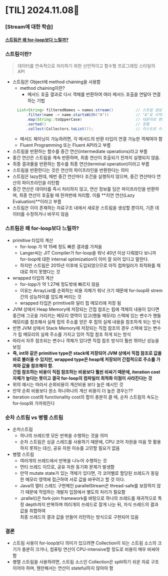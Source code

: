 # [TIL] 2024.11.08📒

### [Stream에 대한 학습]

#### [스트림은 왜 for-loop보다 느릴까?](https://sigridjin.medium.com/java-stream-api%EB%8A%94-%EC%99%9C-for-loop%EB%B3%B4%EB%8B%A4-%EB%8A%90%EB%A6%B4%EA%B9%8C-50dec4b9974b)

### 스트림이란?
  > 데이터를 연속적으로 처리하기 위한 선언적이고 함수형 프로그래밍 스타일의 API
  * 스트림은 Object에 method chaining을 사용함
    * method chaining이란?
      * 메서드 호출 결과로 다시 객체를 반환하여 여러 메서드 호출을 연달아 연결하는 기법
    ```java
      List<String> filteredNames = names.stream()          // 스트림 생성
          .filter(name -> name.startsWith("A"))            // "A"로 시작하는 이름 필터링
          .map(String::toUpperCase)                        // 대문자로 변환
          .sorted()                                        // 정렬
          .collect(Collectors.toList());                   // 리스트로 수집
    ```
      * 메서드 체이닝이 가능하려면, 각 메서드의 반환 타입이 연결 가능한 객체여야 함
      * Fluent Programming 또는 Fluent API라고 부름
  * 스트림을 반환하는 함수를 중간 연산(intermediate operations)라고 부름
  * 중간 연산은 스트림을 계속 반환하며, 최종 연산이 호출되기 전까지 실행되지 않음.
  * 최종 결과물을 반환하는 함수를 최종 연산(terminal operation)이라고 부름
  * 스트림을 반환한다는 것은 연산의 파이프라인을 반환한다는 의미
  * 스트림은 lazy한데, 매번 중간 연산마다 조건을 실행하지 않으며, 중간 연산마다 연산의 파이프라인을 리턴함
  * 중간 연산은 데이터를 즉시 처리하지 않고, 연산 정보를 담은 파이프라인을 반환하며, 최종 연산이 호출될 때 한꺼번에 처리함. 이를 **지연 연산(Lazy Evaluation)**이라고 부름
  * 스트림은 이미 존재하는 자료구조 내에서 새로운 스트림을 생성할 뿐이지, 기존 데이터를 수정하거나 바꾸지 않음

### 스트림은 왜 for-loop보다 느릴까?
  * primitive 타입의 계산
    * for-loop 가 약 15배 정도 빠른 결과를 가져옴
    * Langer씨는 JIT Compiler가 for-loop을 워낙 40년 이상 다뤄왔다 보니까 for-loop에 대한 internal optimization이 이미 잘 되어 있다고 말한다.
    * 하지만 스트림은 2015년 이후에 도입되었으므로 아직 컴파일러가 최적화를 제대로 하지 못했다는 것
  * wrapped 타입의 계산
    * for-lopp가 약 1.27배 정도밖에 빠르지 않음
    * 이유는 ArrayList를 순회하는 비용 자체가 워낙 크기 때문에 for-loop와 strem간의 성능차이를 압도해 버리는 것
    * wrapped 타입은 primitive와 달리 힙 메모리에 저장 됨
  * JVM 상에서 Heap Memory에 저장되는 간접 참조는 힙에 객체의 내용이 있다면 중간에 그곳을 가리키는 메모리 영역이 있고(핸들 메모리) 스택에 있는 변수가 핸들 메모리를 참조해서 
    실제 힙의 주소를 얻은 후 힙의 실제 내용을 참조하게 되는 방식
  * 반면 JVM 상에서 Stack Memory에 저장되는 직접 참조의 경우 스택에 있는 변수가 힙 메모리의 실제 주소를 가지고 있어 직접 참조 하게 되는 방식
  * 따라서 자주 참조되는 변수나 객체가 있다면 직접 참조 방식이 훨씬 뛰어난 성능을 보임
  * **즉, int와 같은 primitive type은 stack에 저장되어 JVM 상에서 직접 참조로 값을 바로 불러올 수 있지만, wrapped type은 heap에 저장되어 간접적으로 주소를 가져와 값을 참조해야 함.**     
    **간접 참조하는 비용이 직접 참조하는 비용보다 훨씬 비싸기 때문에, iteration cost 자체가 높다는 뜻이고 결국 for-loop의 컴파일러 최적화 이점이 사라진다는 것**
  * 위의 예시는 따라서 순회비용이 계산비용 보다 높은 예시인 것
  * 만약 순회 비용보다 원소 하나하나의 계산 비용이 더 높은 경우는??
  * iteration cost와 functionality cost의 합이 충분히 클 때, 순차 스트림의 속도는 for-loop와 가까워진다

### 순차 스트림 vs 병렬 스트림
  * 순차스트림
    * 하나의 쓰레드엣 모든 반복을 수행하는 것을 의미
    * 순차 스트림은 싱글 스레드를 사용하기 때문에, CPU 코어 자원을 마음 껏 활용하지 못하는 대신, 공유 자원 이슈를 고민할 필요가 없음
  * 병렬 스트림
    * 여러개의 쓰레드에서 반복을 나누어 수행하는 것
    * 먼티 쓰레드 이므로, 공유 자원 동기화 문제가 발생함
    * 만약 mutate state가 있는 객체가 있다면, 각 코어별로 할당된 쓰레드가 동일한 메모리 영역에 접근하여 서로 값을 바꾸려고 할 것 이다.
    * Java의 멀티 스레드 구현체인 parallelStream은 thread-safe를 보장하지 않기 때문에 작업하는 개발자 입장에서 별도의 처리가 필요함
    * .prallel()은 fork-join framework를 바탕으로 하나의 쓰레드를 재귀적으로 특정 depth까지 반복하며 여러개의 쓰레드로 잘게 나눈 뒤, 자식 쓰레드의 결과 값을 취합하여        
      최종 쓰레드의 결과 값을 만들어 리턴하는 방식으로 구현되어 있음

### 결론
 * 스트림 사용이 for-loop보다 의미가 있으려면 Collection이 되는 스트림 소스의 크기가 충분히 크거나, 컴퓨팅 연산이 CPU-intensive할 정도로 비용이 매우 비싸야 함
 * 병렬 스트림을 사용하려면, 스트림 소스인 Collection은 split하기 쉬운 자료 구조이어야 하며, 웬만해서는 연산이 stateful하지 않아야 함
